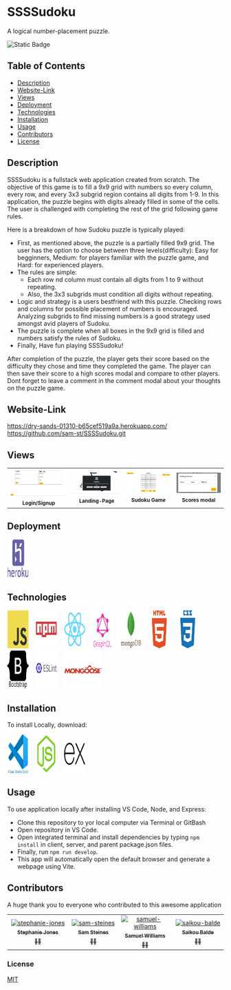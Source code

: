 # SSSSudoku
A logical number-placement puzzle.

![Static Badge](https://img.shields.io/badge/license-MIT-blue.svg)

## Table of Contents
  
  - [Description](#description)
  - [Website-Link](#website-link)
  - [Views](#views)
  - [Deployment](#deployment)
  - [Technologies](#technologies)
  - [Installation](#installation)
  - [Usage](#usage)
  - [Contributors](#contributors)
  - [License](#license)


## Description

SSSSudoku is a fullstack web application created from scratch. The objective of this game is to fill a 9x9 grid with numbers so every column, every row, and every 3x3 subgrid region contains all digits from 1-9. In this application, the puzzle begins with digits already filled in some of the cells. The user is challenged with completing the rest of the grid following game rules.

Here is a breakdown of how Sudoku puzzle is typically played:
  * First, as mentioned above, the puzzle is a partially filled 9x9 grid. The user has the option to choose between three levels(difficulty): Easy for begginners, Medium: for players familiar with the puzzle game, and Hard: for experienced players.
  * The rules are simple:
    * Each row nd column must contain all digits from 1 to 9 without repeating.
    * Also, the 3x3 subgrids must condition all digits without repeating.
  * Logic and strategy is a users bestfriend with this puzzle. Checking rows and columns for possible placement of numbers is encouraged. Analyzing subgrids to find missing numbers is a good strategy used amongst avid players of Sudoku.
  * The puzzle is complete when all boxes in the 9x9 grid is filled and numbers satisfy the rules of Sudoku.
  * Finally, Have fun playing SSSSudoku!

After completion of the puzzle, the player gets their score based on the difficulty they chose and time they completed the game. The player can then save their score to a high scores modal and compare to other players. Dont forget to leave a comment in the comment modal about your thoughts on the puzzle game.

## Website-Link
https://dry-sands-01310-b65cef519a9a.herokuapp.com/
https://github.com/sam-st/SSSSudoku.git


## Views

<table>
  <tbody>
    <tr>
      <td align="center" align="top" width="12%">
               <img src="./client/src/assets/Screenshot 2023-11-15 174527.png"/> <br />
        <sub><b>Login/Signup</b></sub>
        </a>
      </td>
      <td align="center" align="top" width="12%">
               <img src="./client/src/assets/Screenshot 2023-11-15 173742.png"/> <br />
        <sub><b>Landing-Page</b></sub>
        </a>
      </td>
      <td align="center" align="top" width="12%">
               <img src="./client/src/assets/Screenshot 2023-11-15 174800.png"/> <br />
        <sub><b>Sudoku Game</b></sub>
        </a>
      </td>
          </td>
      <td align="center" align="top" width="12%">
        <img src="./client/src/assets/Screenshot 2023-11-15 175711.png"/> <br />
        <sub><b>Scores modal</b></sub>
        </a>
      </td>
    </tr>
  </tbody>
</table>


## Deployment

<img height="90" alt="Heroku" height="50" width="50" src="https://raw.githubusercontent.com/devicons/devicon/master/icons/heroku/heroku-plain-wordmark.svg">

## Technologies

<div>
<img height="90" alt="Js" height="50" width="50" src="https://raw.githubusercontent.com/devicons/devicon/master/icons/javascript/javascript-original.svg">
&nbsp;&nbsp;
<img height="90" alt="npm" height="50" width="50" src="https://raw.githubusercontent.com/devicons/devicon/master/icons/npm/npm-original-wordmark.svg">
&nbsp;&nbsp;
<img height="90" alt="react" height="50" width="50" src="https://raw.githubusercontent.com/devicons/devicon/master/icons/react/react-original.svg">
&nbsp;&nbsp;
<img height="90" alt="graphql" height="50" width="50" src="https://raw.githubusercontent.com/devicons/devicon/master/icons/graphql/graphql-plain-wordmark.svg">
&nbsp;&nbsp;
<img height="90" alt="mongodb" height="50" width="50" src="https://raw.githubusercontent.com/devicons/devicon/master/icons/mongodb/mongodb-original-wordmark.svg">
&nbsp;&nbsp;
<img height="90" alt="HTML" height="50" width="50" src="https://raw.githubusercontent.com/devicons/devicon/master/icons/html5/html5-plain-wordmark.svg">
&nbsp;&nbsp;
<img height="90" alt="CSS" height="50" width="50" src="https://raw.githubusercontent.com/devicons/devicon/master/icons/css3/css3-plain-wordmark.svg">
&nbsp;&nbsp;
<img height="90" alt="Bootstrap" height="50" width="50" src="https://raw.githubusercontent.com/devicons/devicon/master/icons/bootstrap/bootstrap-plain-wordmark.svg">
&nbsp;&nbsp;
<img height="90" alt="ESlint" height="50" width="50" src="https://raw.githubusercontent.com/devicons/devicon/master/icons/eslint/eslint-original-wordmark.svg">
&nbsp;&nbsp;
<img height="90" alt="mongoose" height="50" width="90" src="./client/src/assets/images/mongoose-transparent-logo.png">
&nbsp;&nbsp;

## Installation

To install Locally, download:

<div>
<img height="90" alt="Vscode" height="50" width="50" src="https://raw.githubusercontent.com/devicons/devicon/master/icons/vscode/vscode-original-wordmark.svg">
&nbsp;&nbsp;
<img height="90" alt="Node" height="50" width="50" src="https://raw.githubusercontent.com/devicons/devicon/master/icons/nodejs/nodejs-original.svg">
&nbsp;&nbsp;
<img height="90" alt="Express" height="50" width="50" src="https://raw.githubusercontent.com/devicons/devicon/master/icons/express/express-original.svg">
</div>

## Usage

To use application locally after installing VS Code, Node, and Express:

- Clone this repository to yor local computer via Terminal or GitBash
- Open repository in VS Code.
- Open integrated terminal and install dependencies by typing `npm install` in client, server, and parent package.json files.
- Finally, run `npm run develop`.
- This app will automatically open the default browser and generate a webpage using Vite.

## Contributors

A huge thank you to everyone who contributed to this awesome application

<table>
  <tbody>
    <tr>
      <td align="center" align="top" width="12%">
        <a href="https://github.com/sjones-njones">
        <img src="https://avatars.githubusercontent.com/u/132145599?v=4" width="100px" alt="stephanie-jones"/><br />
        <sub><b>Stephanie Jones <br />👩‍💻</b></sub>
        </a>
      </td>
      <td align="center" align="top" width="12%">
        <a href="https://github.com/sam-st">
        <img src="https://avatars.githubusercontent.com/u/52641515?v=4" width="100px" alt="sam-steines"/> <br />
        <sub><b>Sam Steines <br />👨‍💻</b></sub>
        </a>
      </td>
      <td align="center" align="top" width="12%">
        <a href="https://github.com/samt11345">
        <img src="https://avatars.githubusercontent.com/u/130321211?v=4" width="100px" alt="samuel-williams"/><br />
        <sub><b> Samuel Williams <br />👨‍💻</b></sub>
        </a>
      </td>
      <td align="center" align="top" width="12%">
        <a href="https://github.com/SaikouB">
        <img src="https://avatars.githubusercontent.com/u/132960605?v=4" width="100px" alt="saikou-balde"/><br />
        <sub><b>Saikou Balde <br />👨‍💻</b></sub>
        </a>
      </td>              
    </tr>
  </tbody>
</table>

### License

[MIT](LICENSE)
